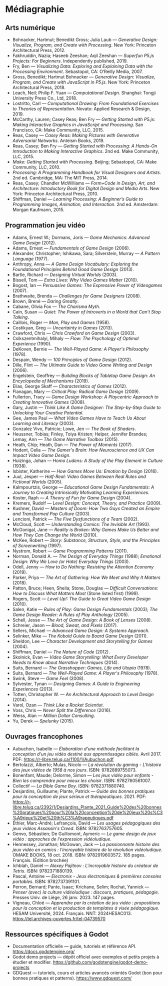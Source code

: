 # Médiagraphie

## Arts numérique

- Bohnacker, Hartmut; Benedikt Gross; Julia Laub — *Generative Design: Visualize, Program, and Create with Processing*. New York: Princeton Architectural Press, 2012.
- Fakhruddin, Nazia; Haseeb Zeeshan; Aqil Zeeshan — *Superfun P5.js Projects: For Beginners*. Independently published, 2019.
- Fry, Ben — *Visualizing Data: Exploring and Explaining Data with the Processing Environment*. Sebastopol, CA: O’Reilly Media, 2007.
- Gross, Benedikt; Hartmut Bohnacker — *Generative Design: Visualize, Program, and Create with JavaScript in P5.js*. New York: Princeton Architectural Press, 2018.
- Leach, Neil; Philip F. Yuan — *Computational Design*. Shanghai: Tongji University Press Co., Ltd, 2018.
- Lostritto, Carl — *Computational Drawing: From Foundational Exercises to Theories of Representation*. Novato: Applied Research & Design, 2019.
- McCarthy, Lauren; Casey Reas; Ben Fry — *Getting Started with P5.js: Making Interactive Graphics in JavaScript and Processing*. San Francisco, CA: Make Community, LLC, 2015.
- Reas, Casey — *Casey Reas: Making Pictures with Generative Adversarial Networks*. Anteism Books, 2019.
- Reas, Casey; Ben Fry — *Getting Started with Processing: A Hands-On Introduction to Making Interactive Graphics*. 2nd ed. Make Community, LLC, 2015.
- *Make: Getting Started with Processing*. Beijing; Sebastopol, CA: Make Community, LLC, 2010.
- *Processing: A Programming Handbook for Visual Designers and Artists*. 2nd ed. Cambridge, MA: The MIT Press, 2014.
- Reas, Casey; Chandler McWilliams — *Form+Code in Design, Art, and Architecture: Introductory Book for Digital Design and Media Arts*. New York: Princeton Architectural Press, 2010.
- Shiffman, Daniel — *Learning Processing: A Beginner’s Guide to Programming Images, Animation, and Interaction*. 2nd ed. Amsterdam: Morgan Kaufmann, 2015.


## Programmation jeu vidéo

- Adams, Ernest W.; Dormans, Joris — *Game Mechanics: Advanced Game Design* (2012).
- Adams, Ernest — *Fundamentals of Game Design* (2006).
- Alexander, Christopher; Ishikawa, Sara; Silverstein, Murray — *A Pattern Language* (1977).
- Anthropy, Anna — *A Game Design Vocabulary: Exploring the Foundational Principles Behind Good Game Design* (2013).
- Bartle, Richard — *Designing Virtual Worlds* (2003).
- Bissell, Tom — *Extra Lives: Why Video Games Matter* (2010).
- Bogost, Ian — *Persuasive Games: The Expressive Power of Videogames* (2007).
- Brathwaite, Brenda — *Challenges for Game Designers* (2008).
- Brown, Brené — *Daring Greatly*.
- Cabane, Olivia Fox — *The Charisma Myth*.
- Cain, Susan — *Quiet: The Power of Introverts in a World that Can’t Stop Talking*.
- Caillois, Roger — *Man, Play and Games* (1958).
- Costikyan, Greg — *Uncertainty in Games* (2013).
- Crawford, Chris — *Chris Crawford on Game Design* (2003).
- Csikszentmihalyi, Mihaly — *Flow: The Psychology of Optimal Experience* (1990).
- DeKoven, Bernie — *The Well-Played Game: A Player's Philosophy* (1978).
- Despain, Wendy — *100 Principles of Game Design* (2012).
- Dille, Flint — *The Ultimate Guide to Video Game Writing and Design* (2006).
- Engelstein, Geoffrey — *Building Blocks of Tabletop Game Design: An Encyclopedia of Mechanisms* (2019).
- Elias, George Skaff — *Characteristics of Games* (2012).
- Flanagan, Mary — *Critical Play: Radical Game Design* (2009).
- Fullerton, Tracy — *Game Design Workshop: A Playcentric Approach to Creating Innovative Games* (2008).
- Gary, Justin — *Think Like A Game Designer: The Step-by-Step Guide to Unlocking Your Creative Potential*.
- Gee, James Paul — *What Video Games Have to Teach Us About Learning and Literacy* (2003).
- Gonzalez Vivo, Patricio; Lowe, Jen — *The Book of Shaders*.
- Heussner, Tobias; Finley, Toiya Kristen; Helper, Jennifer Brandes; Lemay, Ann — *The Game Narrative Toolbox* (2015).
- Heath, Chip; Heath, Dan — *The Power of Moments* (2017).
- Hodent, Celia — *The Gamer's Brain: How Neuroscience and UX Can Impact Video Game Design*.
- Huizinga, Johan — *Homo Ludens: A Study of the Play Element in Culture* (1938).
- Isbister, Katherine — *How Games Move Us: Emotion by Design* (2016).
- Juul, Jesper — *Half-Real: Video Games Between Real Rules and Fictional Worlds* (2005).
- Kalmpourtzis, George — *Educational Game Design Fundamentals: A Journey to Creating Intrinsically Motivating Learning Experiences*.
- Koster, Raph — *A Theory of Fun for Game Design* (2004).
- Kremers, Rudolf — *Level Design: Concept, Theory, and Practice* (2009).
- Kushner, David — *Masters of Doom: How Two Guys Created an Empire and Transformed Pop Culture* (2003).
- Lencioni, Patrick — *The Five Dysfunctions of a Team* (2002).
- McCloud, Scott — *Understanding Comics: The Invisible Art* (1993).
- McGonigal, Jane — *Reality is Broken: Why Games Make Us Better and How They Can Change the World* (2010).
- McKee, Robert — *Story: Substance, Structure, Style, and the Principles of Screenwriting* (1997).
- Nystrom, Robert — *Game Programming Patterns* (2011).
- Norman, Donald A. — *The Design of Everyday Things* (1988); *Emotional Design: Why We Love (or Hate) Everyday Things* (2003).
- Odell, Jenny — *How to Do Nothing: Resisting the Attention Economy* (2019).
- Parker, Priya — *The Art of Gathering: How We Meet and Why It Matters* (2018).
- Patton, Bruce; Heen, Sheila; Stone, Douglas — *Difficult Conversations: How to Discuss What Matters Most* (Stone listed first) (1999).
- Rogers, Scott — *Level Up!: The Guide to Great Video Game Design* (2010).
- Salen, Katie — *Rules of Play: Game Design Fundamentals* (2003); *The Game Design Reader: A Rules of Play Anthology* (2005).
- Schell, Jesse — *The Art of Game Design: A Book of Lenses* (2008).
- Schreier, Jason — *Blood, Sweat, and Pixels* (2017).
- Sellers, Michael — *Advanced Game Design: A Systems Approach*.
- Selinker, Mike — *The Kobold Guide to Board Game Design* (2011).
- Sheldon, Lee — *Character Development and Storytelling for Games* (2004).
- Shiffman, Daniel — *The Nature of Code* (2012).
- Skolnick, Evan — *Video Game Storytelling: What Every Developer Needs to Know about Narrative Techniques* (2014).
- Suits, Bernard — *The Grasshopper: Games, Life and Utopia* (1978).
- Suits, Bernard — *The Well-Played Game: A Player's Philosophy* (1978).
- Swink, Steve — *Game Feel* (2008).
- Sylvester, Tynan — *Designing Games: A Guide to Engineering Experiences* (2013).
- Totten, Christopher W. — *An Architectural Approach to Level Design* (2014).
- Varol, Ozan — *Think Like a Rocket Scientist*.
- Voss, Chris — *Never Split the Difference* (2016).
- Weiss, Alan — *Million Dollar Consulting*.
- Yu, Derek — *Spelunky* (2015).


## Ouvrages francophones

- Aubuchon, Isabelle — *Élaboration d'une méthode facilitant la conception d'un jeu vidéo destiné aux apprentissages ciblés*. Avril 2017. PDF: <https://r-libre.teluq.ca/1100/1/Aubuchon.pdf>
- Bertolazzi, Alberto; Mulas, Nicolo — *La révolution du gaming - L'histoire des jeux vidéos de 1958 à nos jours*. ISBN: 9782889755073.
- Bonenfant, Maude; Delorme, Simon — *Les jeux vidéo pour enfants - Bien les comprendre pour mieux les choisir*. ISBN: 9782760561007.
- Collectif — *La Bible Game Boy*. ISBN: 9782371880740.
- Desjardins, Guillaume; Plante, Patrick — *Guide des bonnes pratiques pour la conception de jeux sérieux et thérapeutiques*. 2021. PDF: <https://r-libre.teluq.ca/2392/1/Desjardins_Plante_2021_Guide%20des%20bonnes%20pratiques%20pour%20la%20conception%20de%20jeux%20s%C3%A9rieux%20et%20th%C3%A9rapeutiques.pdf>
- Éthier, Marc-André; Lefrançois, David — *Les usages pédagogiques des jeux vidéos Assassin's Creed*. ISBN: 9782763757605.
- Genvo, Sébastien; De Guillomont, Aymeric — *Le game design de jeux vidéo : approches de l'expression vidéoludique*.
- Hennessey, Jonathan; McGowan, Jack — *La passionnante histoire des jeux vidéo en comics : l'incroyable histoire de la révolution vidéoludique*. OMAKE BOOKS, 18 oct. 2018. ISBN: 9782919603572. 185 pages. Français. (Édition brochée)
- Ichblah, Daniel — *Alexey Pajitnov : L'incroyable histoire du créateur de Tetris*. ISBN: 9782371880139.
- Pascal, Antoine — *Electronix - Jeux électroniques & premières consoles portables*. ISBN: 9782737391101.
- Perron, Bernard; Pante, Isaac; Krichane, Selim; Rochat, Yannick — *Penser (avec) la culture vidéoludique : discours, pratiques, pédagogie*. Presses Univ. de Liège, 26 janv. 2023. 147 pages.
- Vigneau, Chloé — *Apprendre par la création de jeu vidéo : propositions pour la conception et la production de templates à visée pédagogique*. HESAM Université, 2024. Français. NNT: 2024HESAC013. <https://tel.archives-ouvertes.fr/tel-04739570>

## Ressources spécifiques à Godot

- Documentation officielle — guide, tutoriels et référence API. <https://docs.godotengine.org/>
- Godot demo projects — dépôt officiel avec exemples et petits projets à étudier et modifier. <https://github.com/godotengine/godot-demo-projects>
- GDQuest — tutoriels, cours et articles avancés orientés Godot (bon pour bonnes pratiques et patterns). <https://www.gdquest.com/>
